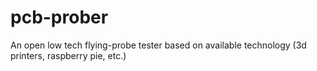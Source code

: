# pcb-prober
An open low tech flying-probe tester based on available technology (3d printers, raspberry pie, etc.)
